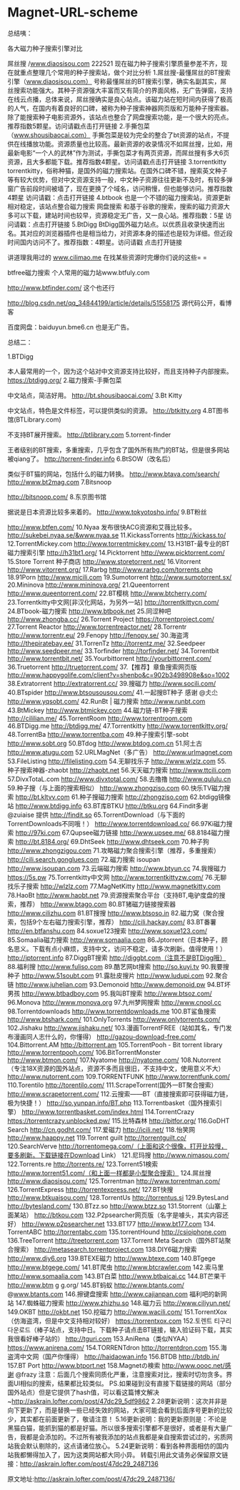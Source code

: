 # Magnet-URL-scheme
总结咦：

各大磁力种子搜索引擎对比

屌丝搜 /www.diaosisou.com 222521
现在磁力种子搜索引擎质量参差不齐，现在就重点整理几个常用的种子搜索站，做个对比分析
1.屌丝搜-最懂屌丝的BT搜索引擎（www.diaosisou.com）
号称最懂屌丝的BT搜索引擎，确实名副其实，屌丝搜索功能强大。其种子资源强大丰富而又有简介的界面风格，无广告弹窗，支持在线云点播，总体来说，屌丝搜确实是良心站点。该磁力站在短时间内获得了极高的人气，在国内有着良好的口碑，被称为种子搜索神器网页版和万能种子搜索器。除了能搜索种子电影资源外，该站点也整合了网盘搜索功能，是一个很大的亮点。推荐指数5颗星。访问请戳点击打开链接
2.手撕包菜（www.shousibaocai.com）
手撕包菜是较为完全的整合了bt资源的站点，不提供在线播放功能。资源质量也比较高。最新资源的收录情况不如屌丝搜，比如，用最新电影“一个人的武林”作为测试，手撕包菜才有两页资源，而屌丝搜有多大6页资源，且大多都能下载。推荐指数4颗星。访问请戳点击打开链接
3.torrentkitty
torrentkitty，俗称种猫，是国外的磁力搜索站。在国外口碑不错，搜索英文种子等有较大优势，但对中文资源支持一般，中文种子资源往往更新不及时，有较多弹窗广告前段时间被墙了，现在更换了个域名，访问稍慢，但也能够访问。推荐指数4颗星 访问请戳：点击打开链接
4.btbook
也是一个不错的磁力搜索站，资源更新相对稳定，该站点整合磁力搜索 网盘搜索 和基于谷歌的搜索，搜索的磁力资源大多可以下载，建站时间也较早，资源稳定无广告，又一良心站。推荐指数：5星 访问请戳：点击打开链接
5.BtDigg
BtDigg国外磁力站点。以优质且收录快速而出名。其对应的浏览器插件也是相当给力，对资源本身的描述也是较为详细。但近段时间国内访问不了。推荐指数：4颗星。访问请戳 点击打开链接

讲道理我用过的 www.cilimao.me 在找某些资源时完爆你们说的这些= =

btfree磁力搜索 个人常用的磁力站www.btfuly.com

http://www.btfinder.com/ 这个也还行

http://blog.csdn.net/qq_34844199/article/details/51558175 源代码公开，看博客

百度网盘：baiduyun.bme6.cn 也是无广告。

总结二：

1.BTDigg

 
本人最常用的一个，因为这个站对中文资源支持比较好，而且支持种子内部搜索。
https://btdigg.org/
2.磁力搜索-手撕包菜

 
中文站点，简洁好用。
http://bt.shousibaocai.com/
3.Bt Kitty

 
中文站点，特色是文件标签，可以提供类似的资源。
http://btkitty.org
4.BT图书馆(BTLibrary.com)

 
不支持BT展开搜索。
http://btlibrary.com
5.torrent-finder

王者级别的BT搜索，多重搜索，几乎包含了国外所有热门的BT站，但是很多网站被qiang了。
http://torrent-finder.info
6.BtSOW（改名后）

 
类似于BT猫的网站，包括什么的磁力转换。 
http://www.btava.com/search/ http://www.bt2mag.com
7.Bitsnoop

 
http://bitsnoop.com/
8.东京图书馆

 
据说是日本资源比较多来着的。
http://www.tokyotosho.info/
9.BT粉丝

 
http://www.btfen.com/
10.Nyaa
发布很快ACG资源和艾薇比较多。
http://sukebei.nyaa.se/&www.nyaa.se
11.KickassTorrents
http://kickass.to/
12.TorrentMickey.com
http://www.torrentmickey.com/
13.H31BT-最专业的BT磁力搜索引擎
http://h31bt1.org/
14.Picktorrent
http://www.picktorrent.com/
15.Store Torrent 种子商店
http://www.storetorrent.net/
16.Vitorrent
http://www.vitorrent.org/
17.Rarbg
http://www.rarbg.com/torrents.php
18.91Porn
http://www.micili.com
19.Sumotorrent
http://www.sumotorrent.sx/
20.Mininova
http://www.mininova.org/
21.Queentorrent
http://www.queentorrent.com/
22.BT樱桃
http://www.btcherry.com/
23.Torrentkitty中文网[非汉化网站，为另外一站]
http://torrentkittycn.com/
24.BTbook-磁力搜索
http://www.btbook.net
25.同涩种吧
http://www.zhongba.cc/
26.Torrent Project
https://torrentproject.com/
27.Torrent Reactor
http://www.torrentreactor.net/
28.Torrentr
http://www.torrentr.eu/
29.Fenopy
http://fenopy.se/
30.海盗湾
http://thepiratebay.ee/
31.TorrenTz
http://torrentz.me/
32.Seedpeer
http://www.seedpeer.me/
33.Torfinder
http://torfinder.net/
34.Torrentbit
http://www.torrentbit.net/
35.Yourbittorrent
http://yourbittorrent.com/
36.Truetorrent
http://truetorrent.com/
37.【推荐】章鱼搜索网页版
http://www.happygolife.com/client?v=shenbo&c=902b3498908e&so=1002
38.Extratorrent
http://extratorrent.cc/
39.搜磁力
http://www.socili.com/
40.BTspider
http://www.btsousousou.com/
41.一起搜BT种子 感谢 @仧尐 
http://www.yqsobt.com/
42.RunBt | 磁力搜索
http://www.runbt.com
43.BtMickey
http://www.btmickey.com
44.磁力链-BT种子搜索
http://cililian.me/
45.TorrentRoom
http://www.torrentroom.com
46.BTDigg.me
http://btdigg.me/
47.Torrentkitty
http://www.torrentkitty.org/
48.TorrentBa
http://www.torrentba.com
49.种子搜索引擎-sobt
http://www.sobt.org
50.BTdog
http://www.btdog.com.cn
51.阿土古
http://www.atugu.com
52.URLMagNet（多广告）
http://www.urlmagnet.com
53.FileListing
http://filelisting.com
54.无聊找乐子
http://www.wlzlz.com
55.种子搜索神器-zhaobt
http://zhaobt.net
56.天天磁力搜索
http://www.ttcili.com
57.DivxTotaL.com
http://www.divxtotal.com/
58.去撸撸
http://www.qululu.cn
59.种子搜（与上面的搜索相似）
http://www.zhongziso.com
60.快乐TV磁力搜索
http://bt.kltvv.com
61.种子搜磁力搜索
http://zhongziso.com
62.btdigg镜像站
http://www.btdigg.info
63.BT库BTKU
http://btku.org
64.Findit多谢 @zuiaise 提供
http://findit.so
65.TorrentDownload（与下面的TorrentDownloads不同哦！）
http://www.torrentdownload.co/
66.97Ki磁力搜索
http://97ki.com
67.Qupsee磁力链接
http://www.upsee.me/
68.8184磁力搜索
http://bt.8184.org/
69.DhtSeek
http://www.dhtseek.com
70.种子狗
http://www.zhongzigou.com
71.攻略磁力聚合搜索引擎（推荐，多重搜索）
http://cili.search.gonglues.com
72.磁力搜索 isoupan
http://www.isoupan.com
73.云端磁力搜索
http://www.btyun.cc
74.我搜磁力
https://5s.pw
75.Torrentkitty中文网
http://www.torrentkittyzw.com/
76.无聊找乐子搜索
http://wlzlz.com
77.MagNetKitty
http://www.magnetkitty.com
78.HaoBt
http://www.haobt.net
79.资源搜索聚合平台（支持BT,电驴度盘的搜索，推荐）
http://www.btago.com
80.BT猪磁力链接搜索器
http://www.cilizhu.com
81.BT搜搜
http://www.btsoso.in
82.磁力窝（聚合搜索，包括9个左右磁力搜索引擎，推荐）
http://cili.hackay.com/
83.BT番薯
http://en.btfanshu.com
84.soxue123搜索
http://www.soxue123.com/
85.Somaalia磁力搜索
http://www.somaalia.com
86.Jptorrent（日本种子，顾名思义。下载有点小麻烦，支持中文，访问不稳定，请多次刷新。值得使用！）
http://jptorrent.info
87.DiggBT搜索
http://diggbt.com（注意不是BTDigg哦）
88.福利搜
http://www.fuliso.com
89.酷艺网bt搜索
http://so.kuyi.tv
90.我要搜种子
http://www.51soubt.com
91.露肚皮搜片
http://www.ludupi.com
92.聚合链
http://www.juhelian.com
93.Demonoid
http://www.demonoid.pw
94.BT坏男孩
http://www.btbadboy.com
95.我叫BT搜索
http://www.btsoz.com/
96.Monova
http://www.monova.org
97.九州梦网搜索
http://www.cnool.cc
98.Torrentdownloads
http://www.torrentdownloads.me
100.BT鲨鱼搜索
http://www.btshark.com/
101.OnlyTorrents
http://www.onlytorrents.com/
102.Jishaku
http://www.jishaku.net/
103.漫画TorrentFREE（站如其名，专门发布漫画同人志什么的，你懂得）
http://gazou-download-free.com/
104.Bittorrent.AM
http://bittorrent.am
105.TorrentPooh - Bit torrent library
http://www.torrentpooh.com/
106.BitTorrentMonster
http://www.btmon.com/
107.Nyatome
http://nyatome.com/
108.Nutorrent（专注18X资源的国外站点，资源不多而且很旧，不支持中文，使用意义不大）
http://www.nutorrent.com
109.TORRENTFUNK
http://www.torrentfunk.com/
110.Torentilo
http://torentilo.com/
111.ScrapeTorrent(国外一BT聚合搜索）
http://www.scrapetorrent.com/
112.云搜索——BT（直接搜索即可获得磁力链，极为快捷！）
http://so.yunpan.info/BT.php
113.Torrentbasket（国外搜索引擎）
http://www.torrentbasket.com/index.html
114.TorrentCrazy
https://torrentcrazy.unblocked.pw/
115.比特森林
http://bitfor.org/
116.GoDHT Search
http://cn.godht.com/
117.爱磁力
http://icili.net/
118.怡笑网
http://www.haappy.net
119.Torrent guilt
http://torrentguilt.co/
120.SearchVerve
http://torrentomega.com/（上面和这个很像，打开比较慢，要多刷新。下载链接在Download Link）
121.尼玛搜
http://www.nimasou.com/
122.Torrents.re
http://torrents.re/
123.Torrent51検索
http://www.torrent51.com/（和上面一样都是小型聚合搜索）
124.屌丝搜
http://www.diaosisou.com/
125.Torrentman
http://www.torrentman.com/
126.TorrentExpress
http://torrentexpress.net/
127.BT快搜
http://www.btkuaisou.com/
128.TorrentUs
http://torrentus.si
129.BytesLand
http://bytesland.com/
130.BTzz.so
http://www.btzz.so
131.5torrent（山寨上面某站）
http://btkou.com
132.P2psearcher网页版（名字是噱头，其实内容还好）
http://www.p2psearcher.net
133.BT177
http://www.bt177.com
134. TorrentABC
http://torrentabc.com
135.torrentHound
http://csioiphone.com
136.TreeTorrent
http://treetorrent.com
137.Torrent Meta Search（国外BT站聚合搜索）
http://metasearch.torrentproject.com
138.DIY6磁力搜索
http://www.diy6.org
139.BTEXE磁力
http://www.btexe.com
140.BTgege
http://www.btgege.com/
141.BT爬虫
http://www.btcrawler.com
142.索马里
http://www.somaalia.com
143.BT白菜
http://www.btbaicai.cc
144.BT芒果干
http://www.btm g g.org/
145.BT蚂蚁 
http://www.btants.com/  @www.btants.com 
146.擦键盘搜索
http://www.cajianpan.com 福利吧的新网站
147.蜘蛛磁力搜索
http://www.zhizhu.so
148.磁力云
http://www.ciliyun.net/
149.OKBT
http://okbt.net
150.挖磁力
http://www.wacili.com/
151.TorrentXox（仿海盗湾，但是中文支持相对较好）
https://torrentxox.com
152.토렌트 티구리 다운로드（棒子站点，支持中日。下载种子请点击BT链接，输入验证码下载，其实我很看好棒子站的）
http://tguri.com
153.AniRena（类似NYAA）
https://www.anirena.com/
154.TORRENTdron
http://torrentdron.com
155.海盗湾中文网（国产你懂得）
http://haidaowan.info
156.BTDB
http://btdb.in/
157.BT Port
http://www.btport.net
158.Magnetの検索
http://www.oooc.net/感谢 @frazy 
注意：后面几个搜索同质化严重，注意搜索对比，搜索时切勿贪多。界面UI相似的搜索，结果都比较类似。
PS.如果碰到没有直接下载链接的网站（部分国外站点）但是它提供了hash值，可以看这篇博文解决~http://askrain.lofter.com/post/47dc29_5df9862
2.28更新说明：这次并非是向下更新了，而是替换一些已经失效的网站，大家可能会看到后面序号更新的比较少，其实都在前面更新了，敬请注意！
5.16更新说明：我的更新原则是：不论是黑猫白猫，能抓到猫的都是好猫。所以很多搜索引擎都不是很好，或者是有大量广告，我都是会添加的。不过所有被我添加的站点我都是亲自搜索尝试过的，劣质网站我会默认剔除的，这点请诸位放心。
5.24更新说明：看到各种界面相仿的国内站我都懒得加入了，因为这类网站都大同小异。
转载引用此文请务必保留原文链接：http://askrain.lofter.com/post/47dc29_2487136     



原文地址:http://askrain.lofter.com/post/47dc29_2487136/
